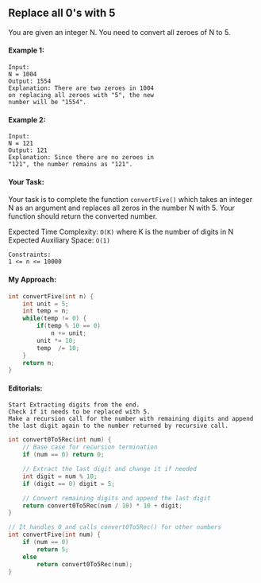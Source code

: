 ## Replace all 0's with 5

You are given an integer N. You need to convert all zeroes of N to 5.

#### Example 1:

```
Input:
N = 1004
Output: 1554
Explanation: There are two zeroes in 1004
on replacing all zeroes with "5", the new
number will be "1554".
```

#### Example 2:

```
Input:
N = 121
Output: 121
Explanation: Since there are no zeroes in
"121", the number remains as "121".
```

#### Your Task:

Your task is to complete the function `convertFive()` which takes an integer N as an argument and replaces all zeros in the number N with 5. Your function should return the converted number.

Expected Time Complexity: `O(K)` where K is the number of digits in N  
Expected Auxiliary Space: `O(1)`

```
Constraints:
1 <= n <= 10000
```

#### My Approach:

```c++
int convertFive(int n) {
    int unit = 5;
    int temp = n;
    while(temp != 0) {
        if(temp % 10 == 0)
            n += unit;
        unit *= 10;
        temp  /= 10;
    }
    return n;
}
```

#### Editorials:

```
Start Extracting digits from the end.
Check if it needs to be replaced with 5.
Make a recursion call for the number with remaining digits and append the last digit again to the number returned by recursive call.
```

```c++
int convert0To5Rec(int num) {
    // Base case for recursion termination
    if (num == 0) return 0;

    // Extract the last digit and change it if needed
    int digit = num % 10;
    if (digit == 0) digit = 5;

    // Convert remaining digits and append the last digit
    return convert0To5Rec(num / 10) * 10 + digit;
}

// It handles 0 and calls convert0To5Rec() for other numbers
int convertFive(int num) {
    if (num == 0)
        return 5;
    else
        return convert0To5Rec(num);
}
```

